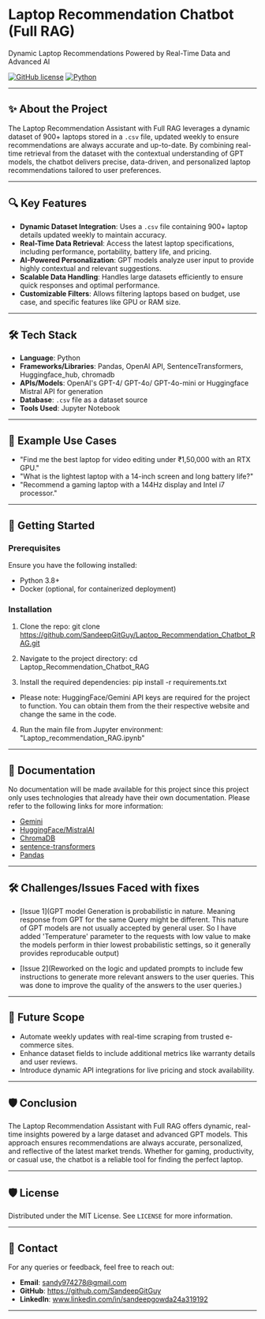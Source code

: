 # Laptop Recommendation Chatbot (Full RAG)  
Dynamic Laptop Recommendations Powered by Real-Time Data and Advanced AI  

[![GitHub license](https://img.shields.io/badge/license-MIT-blue.svg)](LICENSE)
[![Python](https://img.shields.io/badge/python-3.8%2B-brightgreen.svg)](https://www.python.org/)

---

## ✨ About the Project  
The Laptop Recommendation Assistant with Full RAG leverages a dynamic dataset of 900+ laptops stored in a `.csv` file, updated weekly to ensure recommendations are always accurate and up-to-date. By combining real-time retrieval from the dataset with the contextual understanding of GPT models, the chatbot delivers precise, data-driven, and personalized laptop recommendations tailored to user preferences.  

---

## 🔍 Key Features  
- **Dynamic Dataset Integration**: Uses a `.csv` file containing 900+ laptop details updated weekly to maintain accuracy.  
- **Real-Time Data Retrieval**: Access the latest laptop specifications, including performance, portability, battery life, and pricing.  
- **AI-Powered Personalization**: GPT models analyze user input to provide highly contextual and relevant suggestions.  
- **Scalable Data Handling**: Handles large datasets efficiently to ensure quick responses and optimal performance.  
- **Customizable Filters**: Allows filtering laptops based on budget, use case, and specific features like GPU or RAM size.  

---

## 🛠️ Tech Stack  
- **Language**: Python  
- **Frameworks/Libraries**: Pandas, OpenAI API, SentenceTransformers, Huggingface_hub, chromadb 
- **APIs/Models**: OpenAI's GPT-4/ GPT-4o/ GPT-4o-mini or Huggingface Mistral API for generation  
- **Database**: `.csv` file as a dataset source  
- **Tools Used**: Jupyter Notebook  

---

## 🧪 Example Use Cases  
- "Find me the best laptop for video editing under ₹1,50,000 with an RTX GPU."  
- "What is the lightest laptop with a 14-inch screen and long battery life?"  
- "Recommend a gaming laptop with a 144Hz display and Intel i7 processor."  

---

## 🚀 Getting Started

### Prerequisites
Ensure you have the following installed:
- Python 3.8+
- Docker (optional, for containerized deployment)

### Installation
1. Clone the repo:
git clone https://github.com/SandeepGitGuy/Laptop_Recommendation_Chatbot_RAG.git

2. Navigate to the project directory:
cd Laptop_Recommendation_Chatbot_RAG

3. Install the required dependencies:
pip install -r requirements.txt

- Please note: HuggingFace/Gemini API keys are required for the project to function. You can obtain them from the their respective website and change the same in the code.

4. Run the main file from Jupyter environment:
"Laptop_recommendation_RAG.ipynb"

---

## 📖 Documentation
No documentation will be made available for this project since this project only uses technologies that already have their own documentation. Please refer to the following links for more information:
- [Gemini](https://ai.google.dev/gemini-api/docs/models/gemini)
- [HuggingFace/MistralAI](https://huggingface.co/mistralai/Mixtral-8x7B-Instruct-v0.1)
- [ChromaDB](https://docs.trychroma.com/)
- [sentence-transformers](https://www.sbert.net/docs/)
- [Pandas](https://pandas.pydata.org/docs/)

---

## 🛠️ Challenges/Issues Faced with fixes
- [Issue 1](GPT model Generation is probabilistic in nature. Meaning response from GPT for the same Query might be different. This nature of GPT models are
not usually accepted by general user. So I have added 'Temperature' parameter to the requests with low value to make the models perform in thier lowest
probabilistic settings, so it generally provides reproducable output)

- [Issue 2](Reworked on the logic and updated prompts to include few instructions to generate more relevant answers to the user queries. This was done to improve the quality of the answers to the user queries.)

---

## 🚀 Future Scope  
- Automate weekly updates with real-time scraping from trusted e-commerce sites.  
- Enhance dataset fields to include additional metrics like warranty details and user reviews.  
- Introduce dynamic API integrations for live pricing and stock availability.  

---

## 🛡️ Conclusion  
The Laptop Recommendation Assistant with Full RAG offers dynamic, real-time insights powered by a large dataset and advanced GPT models. This approach ensures recommendations are always accurate, personalized, and reflective of the latest market trends. Whether for gaming, productivity, or casual use, the chatbot is a reliable tool for finding the perfect laptop.  

---

## 🛡️ License
Distributed under the MIT License. See `LICENSE` for more information.

---

## 💬 Contact
For any queries or feedback, feel free to reach out:

- **Email**: sandy974278@gmail.com
- **GitHub**: https://github.com/SandeepGitGuy
- **LinkedIn**: www.linkedin.com/in/sandeepgowda24a319192

---